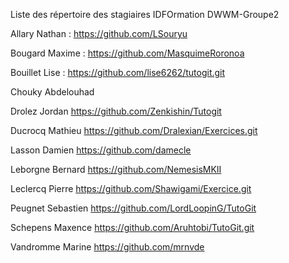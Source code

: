 Liste des répertoire des stagiaires IDFOrmation DWWM-Groupe2


Allary Nathan : https://github.com/LSouryu

Bougard Maxime : https://github.com/MasquimeRoronoa

Bouillet Lise : https://github.com/lise6262/tutogit.git

Chouky Abdelouhad

Drolez Jordan https://github.com/Zenkishin/Tutogit

Ducrocq Mathieu https://github.com/Dralexian/Exercices.git

Lasson Damien    https://github.com/damecle

Leborgne Bernard  https://github.com/NemesisMKII

Leclercq Pierre https://github.com/Shawigami/Exercice.git

Peugnet Sebastien https://github.com/LordLoopinG/TutoGit

Schepens Maxence https://github.com/Aruhtobi/TutoGit.git

Vandromme Marine https://github.com/mrnvde


